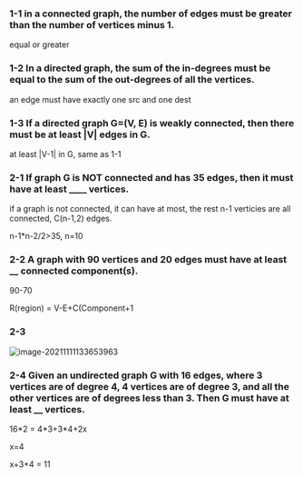 ### 1-1 in a connected graph, the number of edges must be greater than the number of vertices minus 1.

equal or greater

### 1-2 In a directed graph, the sum of the in-degrees must be equal to the sum of the out-degrees of all the vertices.

an edge must have exactly one src and one dest

### 1-3 If a directed graph G=(V, E) is weakly connected, then there must be at least |V| edges in G.

at least |V-1| in G, same as 1-1

### 2-1 If graph G is NOT connected and has 35 edges, then it must have at least ____ vertices.

if a graph is not connected, it can have at most, the rest n-1 verticies are all connected,  C(n-1,2) edges.

n-1*n-2/2>35, n=10

### 2-2 A graph with 90 vertices and 20 edges must have at least __ connected component(s).

90-70

R(region) = V-E+C(Component+1

### 2-3

![image-20211111133653963](https://i.loli.net/2021/11/11/rnWdH2ICD7tfVXq.png)

### 2-4 Given an undirected graph G with 16 edges, where 3 vertices are of degree 4, 4 vertices are of degree 3, and all the other vertices are of degrees less than 3. Then G must have at least __ vertices.

16\*2 = 4\*3+3*4+2x

x=4

x+3+4 = 11